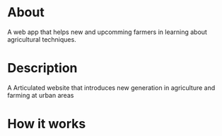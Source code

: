 
# About
A web app that helps new and upcomming farmers in learning about agricultural techniques.

#  Description
A Articulated website that introduces new generation in agriculture and farming at urban areas

# How it works
